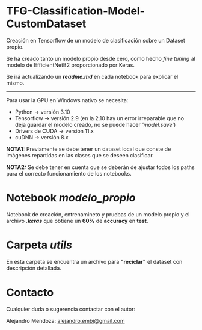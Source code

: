 # TFG-Classification-Model-CustomDataset

Creación en Tensorflow de un modelo de clasificación sobre un Dataset propio. 

Se ha creado tanto un modelo propio desde cero, como hecho _fine tuning_ al modelo de EfficientNetB2 proporcionado por Keras.

Se irá actualizando un ***readme.md*** en cada notebook para explicar el mismo.

----------------------

Para usar la GPU en Windows nativo se necesita:

- Python -> versión 3.10
- Tensorflow -> versión 2.9 (en la 2.10 hay un error irreparable que no deja guardar el modelo creado, no se puede hacer *'model.save'*)
- Drivers de CUDA -> versión 11.x
- cuDNN -> versión 8.x

**NOTA1:** Previamente se debe tener un dataset local que conste de imágenes repartidas en las clases que se deseen clasificar. 

**NOTA2:** Se debe tener en cuenta que se deberán de ajustar todos los paths para el correcto funcionamiento de los notebooks.

# Notebook *modelo_propio*

Notebook de creación, entrenamineto y pruebas de un modelo propio y el archivo ***.keras*** que obtiene un **60%** de **accuracy** en **test**.

# Carpeta *utils*
En esta carpeta se encuentra un archivo para **"reciclar"** el dataset con descripción detallada. 

# Contacto

Cualquier duda o sugerencia contactar con el autor:

Alejandro Mendoza: alejandro.embi@gmail.com

